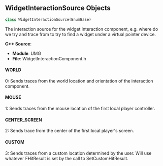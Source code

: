 ## WidgetInteractionSource Objects

```python
class WidgetInteractionSource(EnumBase)
```

The interaction source for the widget interaction component, e.g. where do we try and
trace from to try to find a widget under a virtual pointer device.

**C++ Source:**

- **Module**: UMG
- **File**: WidgetInteractionComponent.h

<a id="unreal.WidgetInteractionSource.WORLD"></a>

#### WORLD

0: Sends traces from the world location and orientation of the interaction component.

<a id="unreal.WidgetInteractionSource.MOUSE"></a>

#### MOUSE

1: Sends traces from the mouse location of the first local player controller.

<a id="unreal.WidgetInteractionSource.CENTER_SCREEN"></a>

#### CENTER_SCREEN

2: Sends trace from the center of the first local player's screen.

<a id="unreal.WidgetInteractionSource.CUSTOM"></a>

#### CUSTOM

3: Sends traces from a custom location determined by the user.  Will use whatever
FHitResult is set by the call to SetCustomHitResult.

<a id="unreal.DragPivot"></a>